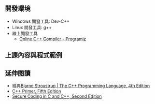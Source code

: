## 開發環境
- Windows 開發工具: Dev-C++
- Linux 開發工具: g++
- 線上開發工具
  - [Online C++ Compiler - Programiz](https://www.programiz.com/cpp-programming/online-compiler/)
## 上課內容與程式範例

## 延伸閱讀
- 經典[Bjarne Stroustrup |  The C++ Programming Language, 4th Edition](https://www.oreilly.com/library/view/the-c-programming/9780133522884)
- [C++ Primer, Fifth Edition](https://www.oreilly.com/library/view/c-primer-fifth/9780133053043/)
- [Secure Coding in C and C++, Second Edition](https://www.oreilly.com/library/view/secure-coding-in/9780132981989/)
